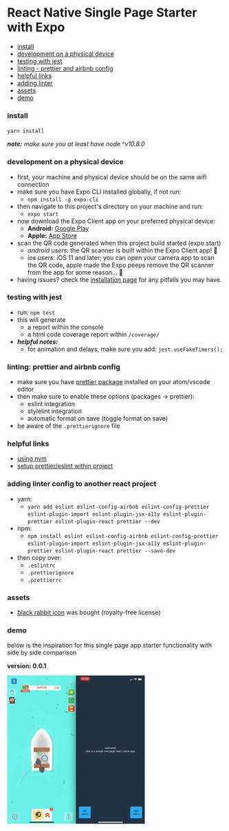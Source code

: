 # React Native Single Page Starter with Expo


- [install](#install)
- [development on a physical device](#development-on-a-physical-device)
- [testing with jest](#testing-with-jest)
- [linting - prettier and airbnb config](#linting-prettier-and-airbnb-config)
- [helpful links](#helpful-links)
- [adding linter](#adding-linter-config-to-another-react-project)
- [assets](#assets)
- [demo](#demo)

### install
`yarn install`

***note:*** *make sure you at least have node ^v10.8.0*

### development on a physical device
- first, your machine and physical device should be on the same wifi connection
- make sure you have Expo CLI installed globally, if not run:
  - `npm install -g expo-cli`
- then navigate to this project's directory on your machine and run:
  - `expo start`
- now download the Expo Client app on your preferred physical device:
  - **Android:** [Google Play](https://play.google.com/store/apps/details?id=host.exp.exponent)
  - **Apple:** [App Store](https://itunes.apple.com/us/app/expo-client/id982107779)
- scan the QR code generated when this project build started (expo start)
  - *android users:* the QR scanner is built within the Expo Client app! 🤗
  - *ios users:* iOS 11 and later; you can open your camera app to scan the QR code, apple made the Expo peeps remove the QR scanner from the app for some reason... 🤔 
- having issues? check the [installation page](https://docs.expo.io/versions/latest/introduction/installation) for any pitfalls you may have.

### testing with jest
- run: `npm test`
- this will generate
  - a report within the console
  - a html code coverage report within `/coverage/`
- ***helpful notes:***
  - for animation and delays, make sure you add: `jest.useFakeTimers();`

### linting: prettier and airbnb config
- make sure you have [prettier package](https://atom.io/packages/prettier-atom) installed on your atom/vscode editor
- then make sure to enable these options (packages → prettier):
  - eslint integration
  - stylelint integration
  - automatic format on save (toggle format on save)
- be aware of the `.prettierignore` file

### helpful links
- [using nvm](https://davidwalsh.name/nvm)
- [setup prettier/eslint within project](https://blog.echobind.com/integrating-prettier-eslint-airbnb-style-guide-in-vscode-47f07b5d7d6a)

### adding linter config to another react project
- yarn:
  - `yarn add eslint eslint-config-airbnb eslint-config-prettier eslint-plugin-import eslint-plugin-jsx-a11y eslint-plugin-prettier eslint-plugin-react prettier --dev`
- npm:
  - `npm install eslint eslint-config-airbnb eslint-config-prettier eslint-plugin-import eslint-plugin-jsx-a11y eslint-plugin-prettier eslint-plugin-react prettier --save-dev`
- then copy over:
  - `.eslintrc`
  - `.prettierignore`
  - `.prettierrc`

### assets
- [black rabbit icon](https://thenounproject.com/search/?q=rabbit&i=1211060) was bought (royalty-free license)

### demo
below is the inspiration for this single page app starter functionality with side by side comparison

**version: 0.0.1**

<p align="left">
  <img src="creative/side-by-side.gif?raw=true" width="320" />
</p>
